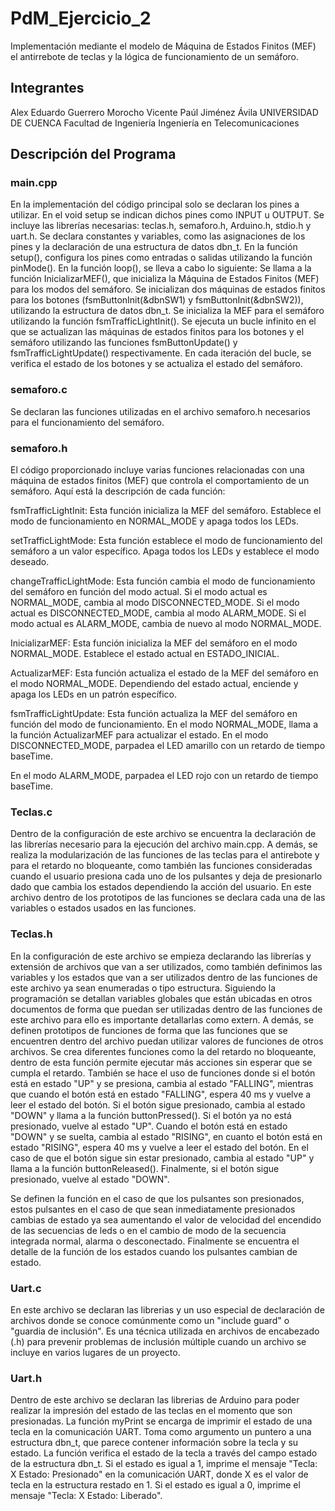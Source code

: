 # PdM_Ejercicio_2
Implementación mediante el modelo de Máquina de Estados Finitos (MEF) el antirrebote de teclas y la lógica de funcionamiento de un semáforo.

## Integrantes
   Alex Eduardo Guerrero Morocho
   Vicente Paúl Jiménez Ávila
   UNIVERSIDAD DE CUENCA
   Facultad de Ingeniería
   Ingeniería en Telecomunicaciones

## Descripción del Programa 
### main.cpp
   En la implementación del código principal solo se declaran los pines a utilizar. En el void setup se indican dichos pines como INPUT u OUTPUT. 
   Se incluye las librerías necesarias: teclas.h, semaforo.h, Arduino.h, stdio.h y uart.h. Se declara constantes y variables, como las asignaciones de los pines y la declaración de una estructura de datos dbn_t. En la función setup(), configura los pines como entradas o salidas utilizando la función pinMode(). En la función loop(), se lleva a cabo lo siguiente: Se llama a la función InicializarMEF(), que inicializa la Máquina de Estados Finitos (MEF) para los modos del semáforo. Se inicializan dos máquinas de estados finitos para los botones (fsmButtonInit(&dbnSW1) y fsmButtonInit(&dbnSW2)), utilizando la estructura de datos dbn_t. Se inicializa la MEF para el semáforo utilizando la función fsmTrafficLightInit(). Se ejecuta un bucle infinito en el que se actualizan las máquinas de estados finitos para los botones y el semáforo utilizando las funciones fsmButtonUpdate() y fsmTrafficLightUpdate() respectivamente. En cada iteración del bucle, se verifica el estado de los botones y se actualiza el estado del semáforo.

### semaforo.c
   Se declaran las funciones utilizadas en el archivo semaforo.h necesarios para el funcionamiento del semáforo.

### semaforo.h 
   El código proporcionado incluye varias funciones relacionadas con una máquina de estados finitos (MEF) que controla el comportamiento de un semáforo. Aquí está la descripción de cada función:

   fsmTrafficLightInit: Esta función inicializa la MEF del semáforo. Establece el modo de funcionamiento en NORMAL_MODE y apaga todos los LEDs.

   setTrafficLightMode: Esta función establece el modo de funcionamiento del semáforo a un valor específico. Apaga todos los LEDs y establece el modo deseado.

   changeTrafficLightMode: Esta función cambia el modo de funcionamiento del semáforo en función del modo actual. Si el modo actual es NORMAL_MODE, cambia al modo DISCONNECTED_MODE. Si el modo actual es DISCONNECTED_MODE, cambia al modo ALARM_MODE. Si el modo actual es ALARM_MODE, cambia de nuevo al modo NORMAL_MODE.

   InicializarMEF: Esta función inicializa la MEF del semáforo en el modo NORMAL_MODE. Establece el estado actual en ESTADO_INICIAL.

   ActualizarMEF: Esta función actualiza el estado de la MEF del semáforo en el modo NORMAL_MODE. Dependiendo del estado actual, enciende y apaga los LEDs en un patrón específico.

   fsmTrafficLightUpdate: Esta función actualiza la MEF del semáforo en función del modo de funcionamiento. En el modo NORMAL_MODE, llama a la función ActualizarMEF para actualizar el estado. En el modo DISCONNECTED_MODE, parpadea el LED amarillo con un retardo de tiempo baseTime.

   En el modo ALARM_MODE, parpadea el LED rojo con un retardo de tiempo baseTime.

### Teclas.c
   Dentro de la configuración de este archivo se encuentra la declaración de las librerías necesario para la ejecución del archivo main.cpp. A demás, se realiza la modularización de las funciones de las teclas para el antirebote y para el retardo no bloqueante, como también las funciones consideradas cuando el usuario presiona cada uno de los pulsantes y deja de presionarlo dado que cambia los estados dependiendo la acción del usuario. En este archivo dentro de los prototipos de las funciones se declara cada una de las variables o estados usados en las funciones.
### Teclas.h
   En la configuración de este archivo se empieza declarando las librerías y extensión de archivos que van a ser utilizados, como también definimos las variables y los estados que van a ser utilizados dentro de las funciones de este archivo ya sean enumeradas o tipo estructura. Siguiendo la programación se detallan variables globales que están ubicadas en otros documentos de forma que puedan ser utilizadas dentro de las funciones de este archivo para ello es importante detallarlas como extern. A demás, se definen prototipos de funciones de forma que las funciones que se encuentren dentro del archivo puedan utilizar valores de funciones de otros archivos. Se crea diferentes funciones como la del retardo no bloqueante, dentro de esta función permite ejecutar más acciones sin esperar que se cumpla el retardo. También se hace el uso de funciones donde si el botón está en estado "UP" y se presiona, cambia al estado "FALLING", mientras que cuando el botón está en estado "FALLING", espera 40 ms y vuelve a leer el estado del botón. Si el botón sigue presionado, cambia al estado "DOWN" y llama a la función buttonPressed(). Si el botón ya no está presionado, vuelve al estado "UP". Cuando el botón está en estado "DOWN" y se suelta, cambia al estado "RISING", en cuanto el botón está en estado "RISING", espera 40 ms y vuelve a leer el estado del botón. En el caso de que el botón sigue sin estar presionado, cambia al estado "UP" y llama a la función buttonReleased(). Finalmente, si el botón sigue presionado, vuelve al estado "DOWN". 
   
   Se definen la función en el caso de que los pulsantes son presionados, estos pulsantes en el caso de que sean inmediatamente presionados cambias de estado ya sea aumentando el valor de velocidad del encendido de las secuencias de leds o en el cambio de modo de la secuencia integrada normal, alarma o desconectado.  Finalmente se encuentra el detalle de la función de los estados cuando los pulsantes cambian de estado.
### Uart.c 
   En este archivo se declaran las librerias y un uso especial de declaración de archivos donde se conoce comúnmente como un "include guard" o "guardia de inclusión". Es una técnica utilizada en archivos de encabezado (.h) para prevenir problemas de inclusión múltiple cuando un archivo se incluye en varios lugares de un proyecto.
### Uart.h 
   Dentro de este archivo se declaran las librerias de Arduino para poder realizar la impresión del estado de las teclas en el momento que son presionadas. La función myPrint se encarga de imprimir el estado de una tecla en la comunicación UART. Toma como argumento un puntero a una estructura dbn_t, que parece contener información sobre la tecla y su estado. La función verifica el estado de la tecla a través del campo estado de la estructura dbn_t. Si el estado es igual a 1, imprime el mensaje "Tecla: X Estado: Presionado" en la comunicación UART, donde X es el valor de tecla en la estructura restado en 1. Si el estado es igual a 0, imprime el mensaje "Tecla: X Estado: Liberado".